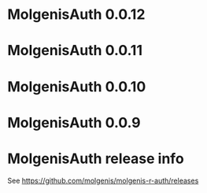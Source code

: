 # MolgenisAuth 0.0.12

# MolgenisAuth 0.0.11

# MolgenisAuth 0.0.10

# MolgenisAuth 0.0.9

# MolgenisAuth release info

See https://github.com/molgenis/molgenis-r-auth/releases
